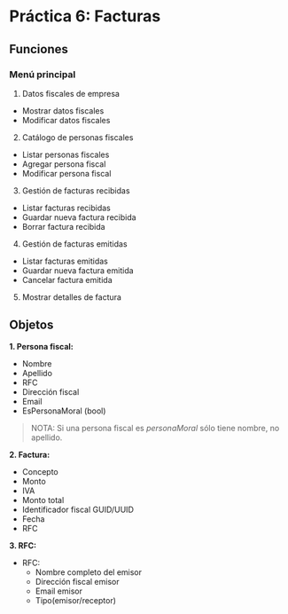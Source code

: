 # Práctica 6: Facturas

## Funciones
### Menú principal
1. Datos fiscales de empresa
  * Mostrar datos fiscales
  * Modificar datos fiscales
2. Catálogo de personas fiscales
  * Listar personas fiscales
  * Agregar persona fiscal
  * Modificar persona fiscal
3. Gestión de facturas recibidas
  * Listar facturas recibidas
  * Guardar nueva factura recibida
  * Borrar factura recibida
4. Gestión de facturas emitidas
  * Listar facturas emitidas
  * Guardar nueva factura emitida
  * Cancelar factura emitida
5. Mostrar detalles de factura


## Objetos

**1. Persona fiscal:**

- Nombre
- Apellido
- RFC
- Dirección fiscal
- Email
- EsPersonaMoral (bool)

> NOTA: Si una persona fiscal es *personaMoral* sólo tiene nombre, no apellido.

**2. Factura:**

- Concepto
- Monto
- IVA
- Monto total
- Identificador fiscal GUID/UUID
- Fecha
- RFC

**3. RFC:**

- RFC:
  - Nombre completo del emisor
  - Dirección fiscal emisor
  - Email emisor
  - Tipo(emisor/receptor)
